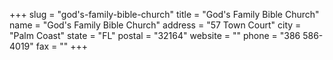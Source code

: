 +++
slug = "god's-family-bible-church"
title = "God's Family Bible Church"
name = "God's Family Bible Church"
address = "57 Town Court"
city = "Palm Coast"
state = "FL"
postal = "32164"
website = ""
phone = "386 586-4019"
fax = ""
+++
